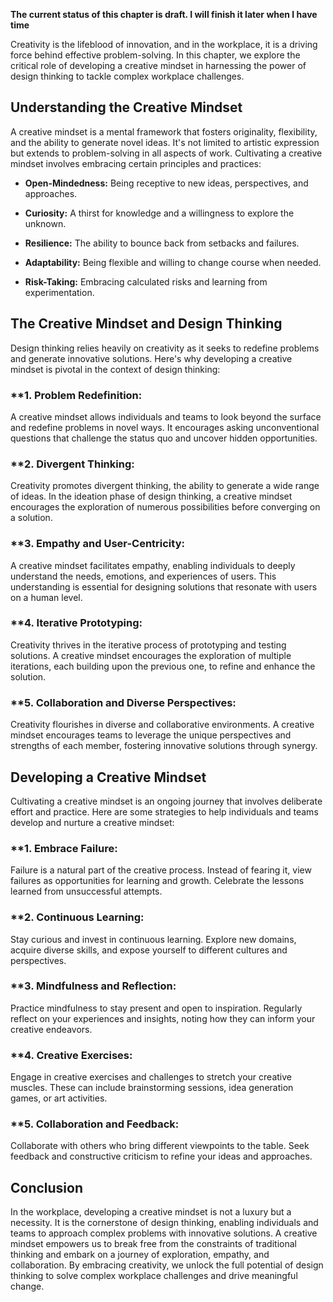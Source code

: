 **The current status of this chapter is draft. I will finish it later when I have time**

Creativity is the lifeblood of innovation, and in the workplace, it is a driving force behind effective problem-solving. In this chapter, we explore the critical role of developing a creative mindset in harnessing the power of design thinking to tackle complex workplace challenges.

**Understanding the Creative Mindset**
--------------------------------------

A creative mindset is a mental framework that fosters originality, flexibility, and the ability to generate novel ideas. It's not limited to artistic expression but extends to problem-solving in all aspects of work. Cultivating a creative mindset involves embracing certain principles and practices:

* **Open-Mindedness:** Being receptive to new ideas, perspectives, and approaches.

* **Curiosity:** A thirst for knowledge and a willingness to explore the unknown.

* **Resilience:** The ability to bounce back from setbacks and failures.

* **Adaptability:** Being flexible and willing to change course when needed.

* **Risk-Taking:** Embracing calculated risks and learning from experimentation.

**The Creative Mindset and Design Thinking**
--------------------------------------------

Design thinking relies heavily on creativity as it seeks to redefine problems and generate innovative solutions. Here's why developing a creative mindset is pivotal in the context of design thinking:

### \*\*1. **Problem Redefinition:**

A creative mindset allows individuals and teams to look beyond the surface and redefine problems in novel ways. It encourages asking unconventional questions that challenge the status quo and uncover hidden opportunities.

### \*\*2. **Divergent Thinking:**

Creativity promotes divergent thinking, the ability to generate a wide range of ideas. In the ideation phase of design thinking, a creative mindset encourages the exploration of numerous possibilities before converging on a solution.

### \*\*3. **Empathy and User-Centricity:**

A creative mindset facilitates empathy, enabling individuals to deeply understand the needs, emotions, and experiences of users. This understanding is essential for designing solutions that resonate with users on a human level.

### \*\*4. **Iterative Prototyping:**

Creativity thrives in the iterative process of prototyping and testing solutions. A creative mindset encourages the exploration of multiple iterations, each building upon the previous one, to refine and enhance the solution.

### \*\*5. **Collaboration and Diverse Perspectives:**

Creativity flourishes in diverse and collaborative environments. A creative mindset encourages teams to leverage the unique perspectives and strengths of each member, fostering innovative solutions through synergy.

**Developing a Creative Mindset**
---------------------------------

Cultivating a creative mindset is an ongoing journey that involves deliberate effort and practice. Here are some strategies to help individuals and teams develop and nurture a creative mindset:

### \*\*1. **Embrace Failure:**

Failure is a natural part of the creative process. Instead of fearing it, view failures as opportunities for learning and growth. Celebrate the lessons learned from unsuccessful attempts.

### \*\*2. **Continuous Learning:**

Stay curious and invest in continuous learning. Explore new domains, acquire diverse skills, and expose yourself to different cultures and perspectives.

### \*\*3. **Mindfulness and Reflection:**

Practice mindfulness to stay present and open to inspiration. Regularly reflect on your experiences and insights, noting how they can inform your creative endeavors.

### \*\*4. **Creative Exercises:**

Engage in creative exercises and challenges to stretch your creative muscles. These can include brainstorming sessions, idea generation games, or art activities.

### \*\*5. **Collaboration and Feedback:**

Collaborate with others who bring different viewpoints to the table. Seek feedback and constructive criticism to refine your ideas and approaches.

**Conclusion**
--------------

In the workplace, developing a creative mindset is not a luxury but a necessity. It is the cornerstone of design thinking, enabling individuals and teams to approach complex problems with innovative solutions. A creative mindset empowers us to break free from the constraints of traditional thinking and embark on a journey of exploration, empathy, and collaboration. By embracing creativity, we unlock the full potential of design thinking to solve complex workplace challenges and drive meaningful change.
